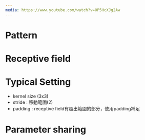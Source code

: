 ```yaml
---
media: https://www.youtube.com/watch?v=OP5HcXJg2Aw
---
```

# Pattern

# Receptive field

# Typical Setting 

- kernel size (3x3)
- stride : 移動範圍(2)
- padding : receptive field有超出範圍的部分，使用padding補足

# Parameter sharing

